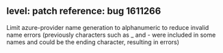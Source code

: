 level: patch
reference: bug 1611266
---
Limit azure-provider name generation to alphanumeric to reduce invalid name errors (previously characters such as _ and - were included in some names and could be the ending character, resulting in errors)

